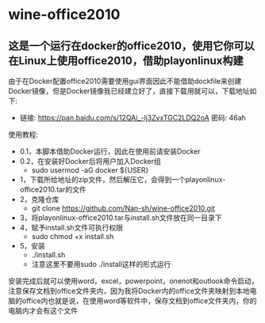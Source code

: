 # wine-office2010
## 这是一个运行在docker的office2010，使用它你可以在Linux上使用office2010，借助playonlinux构建
由于在Docker配置office2010需要使用gui界面因此不能借助dockfile来创建Docker镜像，但是Docker镜像我已经建立好了，直接下载用就可以，下载地址如下:
- 链接: https://pan.baidu.com/s/12QAi_-lj3ZvxTGC2LDQ2oA  密码: 46ah

使用教程:
- 0.1，本脚本借助Docker运行，因此在使用前请安装Docker
- 0.2，在安装好Docker后将用户加入Docker组
  - sudo usermod -aG docker ${USER}
- 1，下载所给地址的zip文件，然后解压它，会得到一个playonlinux-office2010.tar的文件
- 2，克隆仓库
  - git clone https://github.com/Nan-sh/wine-office2010.git
- 3，将playonlinux-office2010.tar与install.sh文件放在同一目录下
- 4，赋予install.sh文件可执行权限
  - sudo chmod +x install.sh
- 5，安装
  - ./install.sh
  - 注意这里不要用sudo ./install这样的形式运行

安装完成后就可以使用word，excel，powerpoint，onenot和outlook命令启动，注意保存文档到office文件夹内，因为我将Docker内的office文件夹映射到本地电脑的office内也就是说，在使用word等软件中，保存文档到office文件夹内，你的电脑内才会有这个文件
